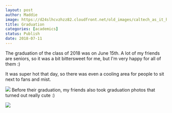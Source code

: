 ```yaml
---
layout: post
author: Maddie
image: https://d24slhcvzhzz82.cloudfront.net/old_images/caltech_as_it_happens/6a0105349b8251970b022ad3591209200c.jpg
title: Graduation
categories: [academics]
status: Publish
date: 2018-07-11
---
```



The graduation of the class of 2018 was on June 15th. A lot of my friends are seniors, so it was a bit bittersweet for me, but I'm very happy for all of them :)

It was super hot that day, so there was even a cooling area for people to sit next to fans and mist.


![](https://d24slhcvzhzz82.cloudfront.net/old_images/caltech_as_it_happens/6a0105349b8251970b022ad3591216200c.jpg)
Before their graduation, my friends also took graduation photos that turned out really cute :)

![](https://d24slhcvzhzz82.cloudfront.net/old_images/caltech_as_it_happens/6a0105349b8251970b022ad39eeb6b200b.jpg)
